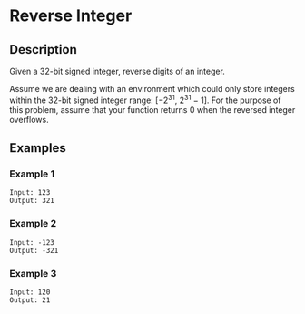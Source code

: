 # Reverse Integer

## Description

Given a 32-bit signed integer, reverse digits of an integer.

Assume we are dealing with an environment which could only store integers within the 32-bit signed integer range: [−2<sup>31</sup>,  2<sup>31</sup> − 1]. For the purpose of this problem, assume that your function returns 0 when the reversed integer overflows.

## Examples

### Example 1

```
Input: 123
Output: 321
```

### Example 2

```
Input: -123
Output: -321
```

### Example 3

```
Input: 120
Output: 21
```